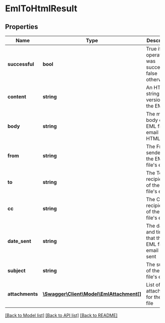 # EmlToHtmlResult

## Properties
Name | Type | Description | Notes
------------ | ------------- | ------------- | -------------
**successful** | **bool** | True if the operation was successful, false otherwise | [optional] 
**content** | **string** | An HTML string version of the EML file | [optional] 
**body** | **string** | The main body of the EML file&#39;s email as an HTML string | [optional] 
**from** | **string** | The From sender of the EML file&#39;s email | [optional] 
**to** | **string** | The To recipients of the EML file&#39;s email | [optional] 
**cc** | **string** | The CC recipients of the EML file&#39;s email | [optional] 
**date_sent** | **string** | The date and time that the EML file&#39;s email was sent | [optional] 
**subject** | **string** | The subject of the EML file&#39;s email | [optional] 
**attachments** | [**\Swagger\Client\Model\EmlAttachment[]**](EmlAttachment.md) | List of all attachments for the EML file | [optional] 

[[Back to Model list]](../README.md#documentation-for-models) [[Back to API list]](../README.md#documentation-for-api-endpoints) [[Back to README]](../README.md)


